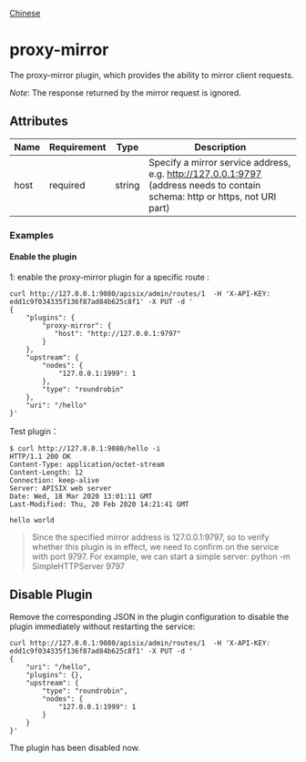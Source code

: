 <!--
#
# Licensed to the Apache Software Foundation (ASF) under one or more
# contributor license agreements.  See the NOTICE file distributed with
# this work for additional information regarding copyright ownership.
# The ASF licenses this file to You under the Apache License, Version 2.0
# (the "License"); you may not use this file except in compliance with
# the License.  You may obtain a copy of the License at
#
#     http://www.apache.org/licenses/LICENSE-2.0
#
# Unless required by applicable law or agreed to in writing, software
# distributed under the License is distributed on an "AS IS" BASIS,
# WITHOUT WARRANTIES OR CONDITIONS OF ANY KIND, either express or implied.
# See the License for the specific language governing permissions and
# limitations under the License.
#
-->

[Chinese](proxy-mirror-cn.md)

# proxy-mirror

The proxy-mirror plugin, which provides the ability to mirror client requests.

*Note*:  The response returned by the mirror request is ignored.

## Attributes

|Name          |Requirement  | Type |Description|
|------- |-----|------|------|
|host|required|string|Specify a mirror service address, e.g. http://127.0.0.1:9797 (address needs to contain schema: http or https, not URI part)|


### Examples

#### Enable the plugin

1:  enable the proxy-mirror plugin for a specific route :

```shell
curl http://127.0.0.1:9080/apisix/admin/routes/1  -H 'X-API-KEY: edd1c9f034335f136f87ad84b625c8f1' -X PUT -d '
{
    "plugins": {
        "proxy-mirror": {
           "host": "http://127.0.0.1:9797"
        }
    },
    "upstream": {
        "nodes": {
            "127.0.0.1:1999": 1
        },
        "type": "roundrobin"
    },
    "uri": "/hello"
}'
```

Test plugin：

```shell
$ curl http://127.0.0.1:9080/hello -i
HTTP/1.1 200 OK
Content-Type: application/octet-stream
Content-Length: 12
Connection: keep-alive
Server: APISIX web server
Date: Wed, 18 Mar 2020 13:01:11 GMT
Last-Modified: Thu, 20 Feb 2020 14:21:41 GMT

hello world
```

> Since the specified mirror address is 127.0.0.1:9797, so to verify whether this plugin is in effect, we need to confirm on the service with port 9797.
> For example, we can start a simple server:  python -m SimpleHTTPServer 9797


## Disable Plugin

Remove the corresponding JSON in the plugin configuration to disable the plugin immediately without restarting the service:


```shell
curl http://127.0.0.1:9080/apisix/admin/routes/1  -H 'X-API-KEY: edd1c9f034335f136f87ad84b625c8f1' -X PUT -d '
{
    "uri": "/hello",
    "plugins": {},
    "upstream": {
        "type": "roundrobin",
        "nodes": {
            "127.0.0.1:1999": 1
        }
    }
}'
```

The plugin has been disabled now.
